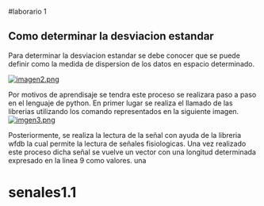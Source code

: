 #laborario 1

## Como determinar la desviacion estandar
 Para determinar la desviacion estandar se debe conocer que se puede definir como la medida de dispersion de los datos en espacio determinado.

[![imagen2.png](https://i.postimg.cc/Wbf8sLBs/imagen2.png)](https://postimg.cc/QH11qPNz)

Por motivos de aprendisaje se tendra este proceso se realizara paso a paso en el lenguaje de python.
En primer lugar se realiza el llamado de las librerias utilizando los comando representados en la siguiente imagen.
[![imgen3.png](https://i.postimg.cc/fL1VLCfq/imgen3.png)](https://postimg.cc/9RtmgGSy)

Posteriormente,  se realiza la lectura de la señal con ayuda de la libreria wfdb la cual permite la lectura de señales fisiologicas. Una vez realizado este proceso dicha señal se vuelve un vector con una longitud determinada expresado en la linea 9 como valores. una

# senales1.1
